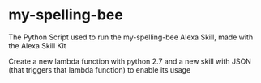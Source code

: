 # my-spelling-bee

The Python Script used to run the my-spelling-bee Alexa Skill, made with the Alexa Skill Kit

Create a new lambda function with python 2.7 and a new skill with JSON (that triggers that lambda function) to enable its usage
